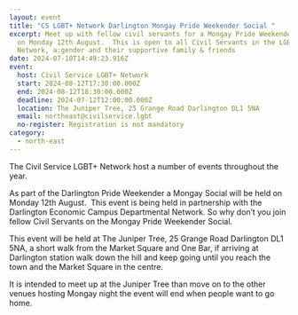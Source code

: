 ```yaml
---
layout: event
title: "CS LGBT+ Network Darlington Mongay Pride Weekender Social "
excerpt: Meet up with fellow civil servants for a Mongay Pride Weekender Social
  on Monday 12th August.  This is open to all Civil Servants in the LGBT+
  Network, a:gender and their supportive family & friends
date: 2024-07-10T14:49:23.916Z
event:
  host: Civil Service LGBT+ Network
  start: 2024-08-12T17:30:00.000Z
  end: 2024-08-12T18:30:00.000Z
  deadline: 2024-07-12T12:00:00.000Z
  location: The Juniper Tree, 25 Grange Road Darlington DL1 5NA
  email: northeast@civilservice.lgbt
  no-register: Registration is not mandatory
category:
  - north-east
---
```

The Civil Service LGBT+ Network host a number of events throughout the year.

As part of the Darlington Pride Weekender a Mongay Social will be held on Monday 12th August.  This event is being held in partnership with the Darlington Economic Campus Departmental Network. So why don’t you join fellow Civil Servants on the Mongay Pride Weekender Social. 

T﻿his event will be held at The Juniper Tree, 25 Grange Road Darlington DL1 5NA, a short walk from the Market Square and One Bar, if arriving at Darlington station walk down the hill and keep going until you reach the town and the Market Square in the centre.

It is intended to meet up at the Juniper Tree than move on to the other venues hosting Mongay night the event will end when people want to go home.